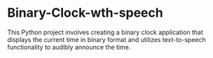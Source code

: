 # Binary-Clock-wth-speech
This Python project involves creating a binary clock application that displays the current time in binary format and utilizes text-to-speech functionality to audibly announce the time. 

